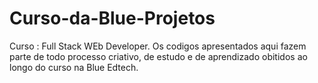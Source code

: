 # Curso-da-Blue-Projetos
Curso : Full Stack WEb Developer.
Os codigos apresentados aqui fazem parte de todo processo criativo, de estudo e de aprendizado
obitidos ao longo do curso na Blue Edtech.
